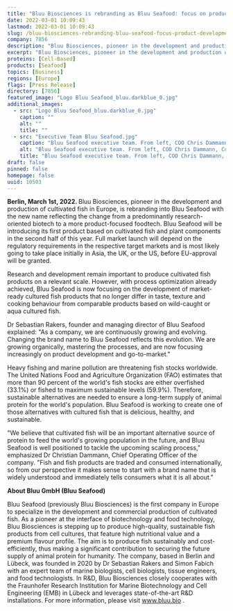 ```yaml
---
title: "Bluu Biosciences is rebranding as Bluu Seafood: focus on product development"
date: 2022-03-01 10:09:43
lastmod: 2022-03-01 10:09:43
slug: /bluu-biosciences-rebranding-bluu-seafood-focus-product-development
company: 7856
description: "Bluu Biosciences, pioneer in the development and production of cultivated fish in Europe, is rebranding into Bluu Seafood with the new name reflecting the change from a predominantly research-oriented biotech to a more product-focused food-tech."
excerpt: "Bluu Biosciences, pioneer in the development and production of cultivated fish in Europe, is rebranding into Bluu Seafood with the new name reflecting the change from a predominantly research-oriented biotech to a more product-focused food-tech."
proteins: [Cell-Based]
products: [Seafood]
topics: [Business]
regions: [Europe]
flags: [Press Release]
directory: [7856]
featured_image: "Logo Bluu Seafood_bluu.darkblue_0.jpg"
additional_images:
  - src: "Logo Bluu Seafood_bluu.darkblue_0.jpg"
    caption: ""
    alt: ""
    title: ""
  - src: "Executive Team Bluu Seafood.jpg"
    caption: "Bluu Seafood executive team. From left, COO Chris Dammann, Co-Founder and Managing Director Dr Sebastian Rakers, Co-Founder and Managing Director Simon Fabich. Ccopyright Bluu GmbH."
    alt: "Bluu Seafood executive team. From left, COO Chris Dammann, Co-Founder and Managing Director Dr Sebastian Rakers, Co-Founder and Managing Director Simon Fabich. Ccopyright Bluu GmbH."
    title: "Bluu Seafood executive team. From left, COO Chris Dammann, Co-Founder and Managing Director Dr Sebastian Rakers, Co-Founder and Managing Director Simon Fabich. Ccopyright Bluu GmbH."
draft: false
pinned: false
homepage: false
uuid: 10503
---
```

<p><strong>Berlin, March 1st, 2022. </strong>Bluu Biosciences, pioneer in the development and production of cultivated fish in Europe, is rebranding into Bluu Seafood with the new name reflecting the change from a predominantly research-oriented biotech to a more product-focused foodtech. Bluu Seafood will be introducing its first product based on cultivated fish and plant components in the second half of this year. Full market launch will depend on the regulatory requirements in the respective target markets and is most likely going to take place initially in Asia, the UK, or the US, before EU-approval will be granted.</p>
<p>Research and development remain important to produce cultivated fish products on a relevant scale. However, with process optimization already achieved, Bluu Seafood is now focusing on the development of market-ready cultured fish products that no longer differ in taste, texture and cooking behaviour from comparable products based on wild-caught or aqua cultured fish.</p>
<p>Dr Sebastian Rakers, founder and managing director of Bluu Seafood explained: "As a company, we are continuously growing and evolving. Changing the brand name to Bluu Seafood reflects this evolution. We are growing organically, mastering the processes, and are now focusing increasingly on product development and go-to-market."</p>
<p>Heavy fishing and marine pollution are threatening fish stocks worldwide. The United Nations Food and Agriculture Organization (FAO) estimates that more than 90 percent of the world's fish stocks are either overfished (33.1%) or fished to maximum sustainable levels (59.9%). Therefore, sustainable alternatives are needed to ensure a long-term supply of animal protein for the world's population. Bluu Seafood is working to create one of those alternatives with cultured fish that is delicious, healthy, and sustainable.</p>
<p>"We believe that cultivated fish will be an important alternative source of protein to feed the world's growing population in the future, and Bluu Seafood is well positioned to tackle the upcoming scaling process," emphasized Dr Christian Dammann, Chief Operating Officer of the company. "Fish and fish products are traded and consumed internationally, so from our perspective it makes sense to start with a brand name that is widely understood and immediately tells consumers what it is all about."</p>
<p><strong>About Bluu GmbH (Bluu Seafood)</strong></p>
<p>Bluu Seafood (previously Bluu Biosciences) is the first company in Europe to specialize in the development and commercial production of cultivated fish. As a pioneer at the interface of biotechnology and food technology, Bluu Biosciences is stepping up to produce high-quality, sustainable fish products from cell cultures, that feature high nutritional value and a premium flavour profile. The aim is to produce fish sustainably and cost-efficiently, thus making a significant contribution to securing the future supply of animal protein for humanity. The company, based in Berlin and Lübeck, was founded in 2020 by Dr Sebastian Rakers and Simon Fabich with an expert team of marine biologists, cell biologists, tissue engineers, and food technologists. In R&D, Bluu Biosciences closely cooperates with the Fraunhofer Research Institution for Marine Biotechnology and Cell Engineering (EMB) in Lübeck and leverages state-of-the-art R&D installations. For more information, please visit <a href="http://www.bluu.bio">www.bluu.bio</a> .</p>
